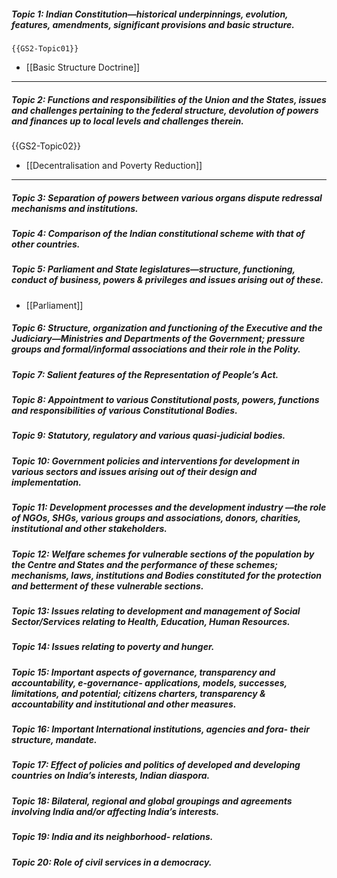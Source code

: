 ##### **Topic 1:** Indian Constitution—historical underpinnings, evolution, features, amendments, significant provisions and basic structure. 
```expander
{{GS2-Topic01}}
```
* [[Basic Structure Doctrine]]
<!--ID: 1606032063843-->

---

##### **Topic 2:** Functions and responsibilities of the Union and the States, issues and challenges pertaining to the federal structure, devolution of powers and finances up to local levels and challenges therein.
{{GS2-Topic02}}
* [[Decentralisation and Poverty Reduction]]
---
##### **Topic 3:** Separation of powers between various organs dispute redressal mechanisms and institutions.
##### **Topic 4:** Comparison of the Indian constitutional scheme with that of other countries.
##### **Topic 5:** Parliament and State legislatures—structure, functioning, conduct of business, powers & privileges and issues arising out of these.
* [[Parliament]]

##### **Topic 6:** Structure, organization and functioning of the Executive and the Judiciary—Ministries and Departments of the Government; pressure groups and formal/informal associations and their role in the Polity.
##### **Topic 7:** Salient features of the Representation of People’s Act.
##### **Topic 8:** Appointment to various Constitutional posts, powers, functions and responsibilities of various Constitutional Bodies.
##### **Topic 9:** Statutory, regulatory and various quasi-judicial bodies.
##### **Topic 10:** Government policies and interventions for development in various sectors and issues arising out of their design and implementation.
##### **Topic 11:** Development processes and the development industry —the role of NGOs, SHGs, various groups and associations, donors, charities, institutional and other stakeholders.
##### **Topic 12:** Welfare schemes for vulnerable sections of the population by the Centre and States and the performance of these schemes; mechanisms, laws, institutions and Bodies constituted for the protection and betterment of these vulnerable sections.
##### **Topic 13:** Issues relating to development and management of Social Sector/Services relating to Health, Education, Human Resources.
##### **Topic 14:** Issues relating to poverty and hunger.
##### **Topic 15:** Important aspects of governance, transparency and accountability, e-governance- applications, models, successes, limitations, and potential; citizens charters, transparency & accountability and institutional and other measures.
##### **Topic 16:** Important International institutions, agencies and fora- their structure, mandate.
##### **Topic 17:** Effect of policies and politics of developed and developing countries on India’s interests, Indian diaspora.
##### **Topic 18:** Bilateral, regional and global groupings and agreements involving India and/or affecting India’s interests.
##### **Topic 19:** India and its neighborhood- relations.
##### **Topic 20:** Role of civil services in a democracy.
<!--ID: 1606032063885-->